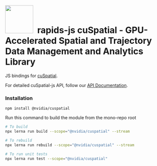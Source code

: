 # <div align="left"><img src="https://rapids.ai/assets/images/rapids_logo.png" width="90px"/>&nbsp; rapids-js cuSpatial - GPU-Accelerated Spatial and Trajectory Data Management and Analytics Library

JS bindings for [cuSpatial](https://github.com/rapidsai/cuspatial).

For detailed cuSpatial-js API, follow our [API Documentation](https://rapidsai.github.io/rapids-js/modules/cuspatial_src.html).

### Installation
`npm install @nvidia/cuspatial`


Run this command to build the module from the mono-repo root
```bash
# To build
npx lerna run build --scope="@nvidia/cuspatial" --stream

# To rebuild
npx lerna run rebuild --scope="@nvidia/cuspatial" --stream

# To run unit tests
npx lerna run test --scope="@nvidia/cuspatial"
```
